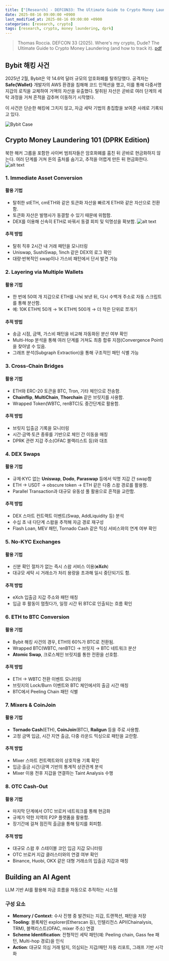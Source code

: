 ```yaml
---
title: ["[Research] - DEFCON33: The Ultimate Guide to Crypto Money Laundering"]
date: 2025-08-16 09:00:00 +0900
last_modified_at: 2025-08-16 09:00:00 +0900
categories: [research, crypto]
tags: [research, crypto, money laundering, dprk]
---
```


> Thomas Roccia. DEFCON 33 (2025). Where's my crypto, Dude? The Ultimate Guide to Crypto Money Laundering (and how to track it).
[pdf](https://media.defcon.org/DEF%20CON%2033/DEF%20CON%2033%20presentations/Thomas%20Roccia%20-%20Where%E2%80%99s%20My%20Crypto%2C%20Dude%20The%20Ultimate%20Guide%20to%20Crypto%20Money%20Laundering%20%28and%20How%20to%20Track%20It%29.pdf)

## Bybit 해킹 사건
2025년 2월, Bybit은 약 14.6억 달러 규모의 암호화폐를 탈취당했다. 공격자는 **Safe{Wallet}** 개발자의 AWS 환경을 침해해 코드 인젝션을 했고, 이를 통해 다중서명 지갑의 로직을 교체하여 거액의 자산을 유출했다. 탈취된 자산은 곧바로 여러 단계의 세탁 과정을 거쳐 흔적을 감추며 이동하기 시작했다. 

이 사건은 단순한 해킹에 그치지 않고, 자금 세탁 기법의 총집합을 보여준 사례로 기록되고 있다.

![Bybit Case](assets/img/research/CryptoML-bybit.png)  


## Crypto Money Laundering 101 (DPRK Edition)
북한 해커 그룹을 포함한 사이버 범죄자들은 암호화폐를 훔친 뒤 곧바로 현금화하지 않는다. 여러 단계를 거쳐 돈의 출처를 숨기고, 추적을 어렵게 만든 뒤 현금화한다. 
![alt text](assets/img/research/CryptoML-101.png)

### 1. Immediate Asset Conversion
#### 활용 기법 
- 탈취한 stETH, cmETH와 같은 토큰화 자산을 빠르게 ETH와 같은 자산으로 전환함.
- 토큰화 자산은 발행사가 동결할 수 있기 때문에 위험함.
- DEX를 이용해 신속히 ETH로 바꿔서 동결 회피 및 익명성을 확보함.
![alt text](assets/img/research/CryptoML-conversion.png)  

#### 추적 방법
- 탈취 직후 2시간 내 거래 패턴을 모니터링
- Uniswap, SushiSwap, 1inch 같은 DEX의 로그 확인
- 대량·반복적인 swap이나 가스비 패턴에서 단서 발견 가능

### 2. Layering via Multiple Wallets
#### 활용 기법
- 한 번에 50여 개 지갑으로 ETH를 나눠 보낸 뒤, 다시 수백개 주소로 자동 스크립트를 통해 분산함.
- 예: 10K ETH씩 50개 → 1K ETH씩 500개 → 더 작은 단위로 쪼개기  
  
#### 추적 방법
- 송금 시점, 금액, 가스비 패턴을 비교해 자동화된 분산 여부 확인
- Multi-Hop 분석을 통해 여러 단계를 거쳐도 최종 합류 지점(Convergence Point)을 찾아낼 수 있음.
- 그래프 분석(Subgraph Extraction)을 통해 구조적인 패턴 식별 가능

### 3. Cross-Chain Bridges
#### 활용 기법
- ETH와 ERC-20 토큰을 BTC, Tron, 기타 체인으로 전송함.
- **Chainflip**, **MultiChain**, **Thorchain** 같은 브릿지를 사용함.
- Wrapped Token(WBTC, renBTC)도 중간단계로 활용함.  
  
#### 추적 방법
- 브릿지 입출금 기록을 모니터링
- 시간·금액·토큰 종류를 기반으로 체인 간 이동을 매칭
- DPRK 관련 지갑 주소(OFAC 블랙리스트 등)와 대조

### 4. DEX Swaps
#### 활용 기법
- 규제·KYC 없는 **Uniswap**, **Dodo**, **Paraswap** 등에서 익명 지갑 간 swap함
- ETH → USDT → obscure token → ETH 같은 다중 스왑 경로를 활용함.
- Parallel Transaction과 대규모 유동성 풀 활용으로 흔적을 교란함.  
  
#### 추적 방법
- DEX 스마트 컨트랙트 이벤트(Swap, AddLiquidity 등) 분석
- 수십 초 내 다단계 스왑을 추적해 자금 경로 재구성
- Flash Loan, MEV 패턴, Tornado Cash 같은 믹싱 서비스와의 연계 여부 확인

### 5. No-KYC Exchanges
#### 활용 기법
- 신분 확인 절차가 없는 즉시 스왑 서비스 이용(**eXch**)
- 대규모 세탁 시 거래소가 처리 용량을 초과해 일시 중단되기도 함.  
  
#### 추적 방법
- eXch 입출금 지갑 주소와 패턴 매칭
- 입금 후 활동이 멈췄다가, 일정 시간 뒤 BTC로 인출되는 흐름 확인

### 6. ETH to BTC Conversion
#### 활용 기법
- Bybit 해킹 사건의 경우, ETH의 60%가 BTC로 전환됨.
- Wrapped BTC(WBTC, renBTC) → 브릿지 → BTC 네트워크 분산
- **Atomic Swap**, 크로스체인 브릿지를 통한 전환을 선호함.  
  
#### 추적 방법
- ETH → WBTC 전환 이벤트 모니터링
- 브릿지의 Lock/Burn 이벤트와 BTC 체인에서의 출금 시간 매칭
- BTC에서 Peeling Chain 패턴 식별

### 7. Mixers & CoinJoin
#### 활용 기법
- **Tornado Cash**(ETH), **CoinJoin**(BTC), **Railgun** 등을 주로 사용함.
- 고정 금액 입금, 시간 지연 출금, 다중 라운드 믹싱으로 패턴을 교란함.  
  
#### 추적 방법
- Mixer 스마트 컨트랙트와의 상호작용 기록 확인
- 입금·출금 시간/금액 기반의 통계적 상관관계 분석
- Mixer 이용 전후 지갑을 연결하는 Taint Analysis 수행

### 8. OTC Cash-Out
#### 활용 기법
- 마지막 단계에서 OTC 브로커 네트워크를 통해 현금화
- 규제가 약한 지역의 P2P 플랫폼을 활용함.
- 장기간에 걸쳐 점진적  출금을 통해 탐지를 회피함.  
  
#### 추적 방법
- 대규모 스왑 후 스테이블 코인 입금 지갑 모니터링
- OTC 브로커 지갑 클러스터와의 연결 여부 확인
- Binance, Huobi, OKX 같은 대형 거래소의 입출금 지갑과 매칭

## Building an AI Agent
LLM 기반 AI를 활용해 자금 흐름을 자동으로 추적하는 시스템
### 구성 요소
- **Memory  / Context**: 수사 진행 중 발견되는 지갑, 트랜잭션, 패턴을 저장
- **Tooling**: 블록체인 explorer(Etherscan 등), 인텔리전스 API(Chainalysis, TRM), 블랙리스트(OFAC, mixer 주소) 연결
- **Scheme Identification**: 전형적인 세탁 패턴(예: Peeling chain, Gass fee 패턴, Multi-hop 경로)을 인식
- **Action**: 대규모 의심 거래 탐지, 의심되는 지갑/패턴 자동 리포트, 그래프 기반 시각화

